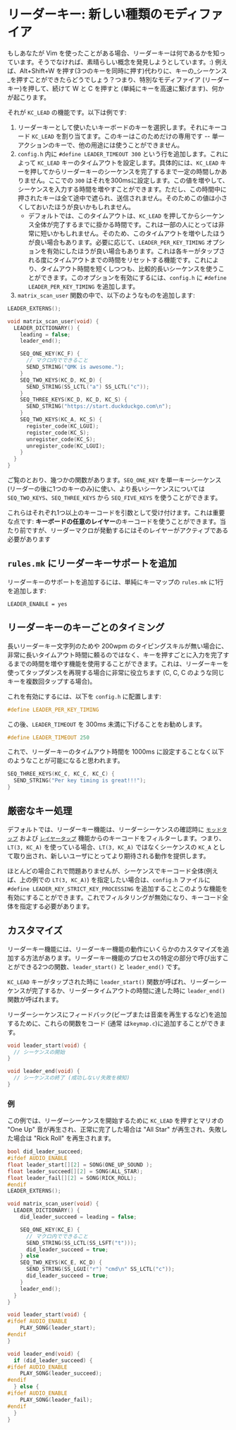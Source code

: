 # リーダーキー: 新しい種類のモディファイア

<!---
  original document: 0.8.134:docs/feature_leader_key.md
  git diff 0.8.134 HEAD -- docs/feature_leader_key.md | cat
-->

もしあなたが Vim を使ったことがある場合、リーダーキーは何であるかを知っています。そうでなければ、素晴らしい概念を発見しようとしています。:) 例えば、Alt+Shift+W を押す(3つのキーを同時に押す)代わりに、キーの_シーケンス_を押すことができたらどうでしょう？つまり、特別なモディファイア (リーダーキー)を押して、続けて W と C を押すと (単純にキーを高速に繋げます)、何かが起こります。

それが `KC_LEAD` の機能です。以下は例です:

1. リーダーキーとして使いたいキーボードのキーを選択します。それにキーコード `KC_LEAD` を割り当てます。このキーはこのためだけの専用です -- 単一アクションのキーで、他の用途には使うことができません。
2. `config.h` 内に `#define LEADER_TIMEOUT 300` という行を追加します。これによって `KC_LEAD` キーのタイムアウトを設定します。具体的には、`KC_LEAD` キーを押してからリーダーキーのシーケンスを完了するまで一定の時間しかありません。ここでの `300` はそれを300msに設定します。この値を増やして、シーケンスを入力する時間を増やすことができます。ただし、この時間中に押されたキーは全て途中で遮られ、送信されません。そのためこの値は小さくしておいたほうが良いかもしれません。
   * デフォルトでは、このタイムアウトは、`KC_LEAD` を押してからシーケンス全体が完了するまでに掛かる時間です。これは一部の人にとっては非常に短いかもしれません。そのため、このタイムアウトを増やしたほうが良い場合もあります。必要に応じて、`LEADER_PER_KEY_TIMING` オプションを有効にしたほうが良い場合もあります。これは各キーがタップされる度にタイムアウトまでの時間をリセットする機能です。これにより、タイムアウト時間を短くしつつも、比較的長いシーケンスを使うことができます。このオプションを有効にするには、`config.h` に `#define LEADER_PER_KEY_TIMING` を追加します。
3. `matrix_scan_user` 関数の中で、以下のようなものを追加します:

```c
LEADER_EXTERNS();

void matrix_scan_user(void) {
  LEADER_DICTIONARY() {
    leading = false;
    leader_end();

    SEQ_ONE_KEY(KC_F) {
      // マクロ内でできること
      SEND_STRING("QMK is awesome.");
    }
    SEQ_TWO_KEYS(KC_D, KC_D) {
      SEND_STRING(SS_LCTL("a") SS_LCTL("c"));
    }
    SEQ_THREE_KEYS(KC_D, KC_D, KC_S) {
      SEND_STRING("https://start.duckduckgo.com\n");
    }
    SEQ_TWO_KEYS(KC_A, KC_S) {
      register_code(KC_LGUI);
      register_code(KC_S);
      unregister_code(KC_S);
      unregister_code(KC_LGUI);
    }
  }
}
```

ご覧のとおり、幾つかの関数があります。`SEQ_ONE_KEY` を単一キーシーケンス (リーダーの後に1つのキーのみ)に使い、より長いシーケンスについては `SEQ_TWO_KEYS`、`SEQ_THREE_KEYS` から `SEQ_FIVE_KEYS` を使うことができます。

これらはそれぞれ1つ以上のキーコードを引数として受け付けます。これは重要な点です: **キーボードの任意のレイヤー**のキーコードを使うことができます。当たり前ですが、リーダーマクロが発動するにはそのレイヤーがアクティブである必要があります

## `rules.mk` にリーダーキーサポートを追加

リーダーキーのサポートを追加するには、単純にキーマップの `rules.mk` に1行を追加します:

```make
LEADER_ENABLE = yes
```

## リーダーキーのキーごとのタイミング

長いリーダーキー文字列のためや 200wpm のタイピングスキルが無い場合に、非常に長いタイムアウト時間に頼るのではなく、キーを押すごとに入力を完了するまでの時間を増やす機能を使用することができます。これは、リーダーキーを使ってタップダンスを再現する場合に非常に役立ちます (C, C, C のような同じキーを複数回タップする場合)。

これを有効にするには、以下を `config.h` に配置します:
```c
#define LEADER_PER_KEY_TIMING
```

この後、`LEADER_TIMEOUT` を 300ms 未満に下げることをお勧めします。

```c
#define LEADER_TIMEOUT 250
```

これで、リーダーキーのタイムアウト時間を 1000ms に設定することなく以下のようなことが可能になると思われます。

```c
SEQ_THREE_KEYS(KC_C, KC_C, KC_C) {
  SEND_STRING("Per key timing is great!!!");
}
```

## 厳密なキー処理

デフォルトでは、リーダーキー機能は、リーダーシーケンスの確認時に [`モッドタップ`](ja/mod_tap.md) および [`レイヤータップ`](ja/feature_layers.md#switching-and-toggling-layers) 機能からのキーコードをフィルターします。つまり、`LT(3, KC_A)` を使っている場合、`LT(3, KC_A)` ではなくシーケンスの `KC_A` として取り出され、新しいユーザにとってより期待される動作を提供します。

ほとんどの場合これで問題ありませんが、シーケンスでキーコード全体(例えば、上の例での `LT(3, KC_A)`) を指定したい場合は、`config.h` ファイルに `#define LEADER_KEY_STRICT_KEY_PROCESSING` を追加することこのような機能を有効にすることができます。これでフィルタリングが無効になり、キーコード全体を指定する必要があります。

## カスタマイズ

リーダーキー機能には、リーダーキー機能の動作にいくらかのカスタマイズを追加する方法があります。リーダーキー機能のプロセスの特定の部分で呼び出すことができる2つの関数、`leader_start()` と `leader_end()` です。

`KC_LEAD` キーがタップされた時に `leader_start()` 関数が呼ばれ、リーダーシーケンスが完了するか、リーダータイムアウトの時間に達した時に `leader_end()` 関数が呼ばれます。

リーダーシーケンスにフィードバック(ビープまたは音楽を再生するなど)を追加するために、これらの関数をコード (通常 は`keymap.c`)に追加することができます。

```c
void leader_start(void) {
  // シーケンスの開始
}

void leader_end(void) {
  // シーケンスの終了 (成功しない/失敗を検知)
}
```

### 例

この例では、リーダーシーケンスを開始するために `KC_LEAD` を押すとマリオの "One Up" 音が再生され、正常に完了した場合は "All Star" が再生され、失敗した場合は "Rick Roll" を再生されます。

```c
bool did_leader_succeed;
#ifdef AUDIO_ENABLE
float leader_start[][2] = SONG(ONE_UP_SOUND );
float leader_succeed[][2] = SONG(ALL_STAR);
float leader_fail[][2] = SONG(RICK_ROLL);
#endif
LEADER_EXTERNS();

void matrix_scan_user(void) {
  LEADER_DICTIONARY() {
    did_leader_succeed = leading = false;

    SEQ_ONE_KEY(KC_E) {
      // マクロ内でできること
      SEND_STRING(SS_LCTL(SS_LSFT("t")));
      did_leader_succeed = true;
    } else
    SEQ_TWO_KEYS(KC_E, KC_D) {
      SEND_STRING(SS_LGUI("r") "cmd\n" SS_LCTL("c"));
      did_leader_succeed = true;
    }
    leader_end();
  }
}

void leader_start(void) {
#ifdef AUDIO_ENABLE
    PLAY_SONG(leader_start);
#endif
}

void leader_end(void) {
  if (did_leader_succeed) {
#ifdef AUDIO_ENABLE
    PLAY_SONG(leader_succeed);
#endif
  } else {
#ifdef AUDIO_ENABLE
    PLAY_SONG(leader_fail);
#endif
  }
}
```
